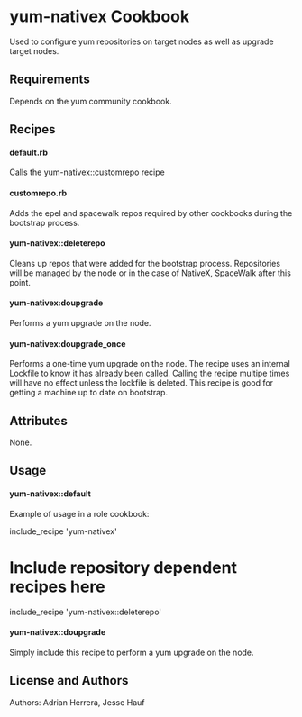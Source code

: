 yum-nativex Cookbook
====================
Used to configure yum repositories on target nodes as well as upgrade target nodes.

Requirements
------------
Depends on the yum community cookbook.

Recipes
-------
#### default.rb
Calls the yum-nativex::customrepo recipe

#### customrepo.rb
Adds the epel and spacewalk repos required by other cookbooks during the bootstrap process.

#### yum-nativex::deleterepo
Cleans up repos that were added for the bootstrap process. Repositories will be managed by the node or in the case of
NativeX, SpaceWalk after this point.

#### yum-nativex:doupgrade
Performs a yum upgrade on the node.

#### yum-nativex:doupgrade_once
Performs a one-time yum upgrade on the node. The recipe uses an internal Lockfile to know it has already been called.  Calling the recipe multipe times will have no effect unless the lockfile is deleted.
This recipe is good for getting a machine up to date on bootstrap.

Attributes
----------
None.

Usage
-----
#### yum-nativex::default

Example of usage in a role cookbook:

include_recipe 'yum-nativex'
# Include repository dependent recipes here
include_recipe 'yum-nativex::deleterepo'

#### yum-nativex::doupgrade
Simply include this recipe to perform a yum upgrade on the node.

License and Authors
-------------------
Authors: Adrian Herrera, Jesse Hauf
